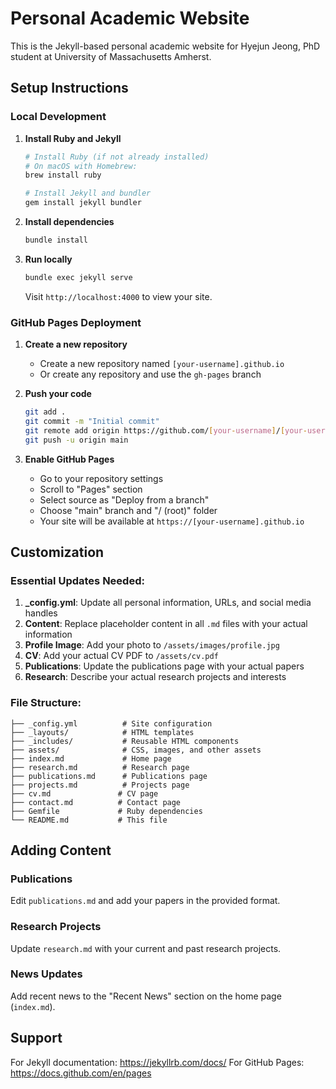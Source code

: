 # Personal Academic Website

This is the Jekyll-based personal academic website for Hyejun Jeong, PhD student at University of Massachusetts Amherst.

## Setup Instructions

### Local Development

1. **Install Ruby and Jekyll**
   ```bash
   # Install Ruby (if not already installed)
   # On macOS with Homebrew:
   brew install ruby
   
   # Install Jekyll and bundler
   gem install jekyll bundler
   ```

2. **Install dependencies**
   ```bash
   bundle install
   ```

3. **Run locally**
   ```bash
   bundle exec jekyll serve
   ```
   Visit `http://localhost:4000` to view your site.

### GitHub Pages Deployment

1. **Create a new repository**
   - Create a new repository named `[your-username].github.io`
   - Or create any repository and use the `gh-pages` branch

2. **Push your code**
   ```bash
   git add .
   git commit -m "Initial commit"
   git remote add origin https://github.com/[your-username]/[your-username].github.io.git
   git push -u origin main
   ```

3. **Enable GitHub Pages**
   - Go to your repository settings
   - Scroll to "Pages" section  
   - Select source as "Deploy from a branch"
   - Choose "main" branch and "/ (root)" folder
   - Your site will be available at `https://[your-username].github.io`

## Customization

### Essential Updates Needed:

1. **_config.yml**: Update all personal information, URLs, and social media handles
2. **Content**: Replace placeholder content in all `.md` files with your actual information
3. **Profile Image**: Add your photo to `/assets/images/profile.jpg`
4. **CV**: Add your actual CV PDF to `/assets/cv.pdf`
5. **Publications**: Update the publications page with your actual papers
6. **Research**: Describe your actual research projects and interests

### File Structure:
```
├── _config.yml          # Site configuration
├── _layouts/            # HTML templates
├── _includes/           # Reusable HTML components
├── assets/              # CSS, images, and other assets
├── index.md             # Home page
├── research.md          # Research page
├── publications.md      # Publications page
├── projects.md          # Projects page
├── cv.md               # CV page
├── contact.md          # Contact page
├── Gemfile             # Ruby dependencies
└── README.md           # This file
```

## Adding Content

### Publications
Edit `publications.md` and add your papers in the provided format.

### Research Projects  
Update `research.md` with your current and past research projects.

### News Updates
Add recent news to the "Recent News" section on the home page (`index.md`).

## Support

For Jekyll documentation: https://jekyllrb.com/docs/
For GitHub Pages: https://docs.github.com/en/pages